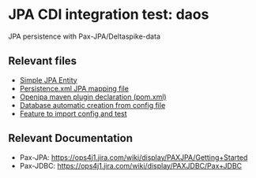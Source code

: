 # JPA CDI integration test: daos
JPA persistence with Pax-JPA/Deltaspike-data

## Relevant files
* [Simple JPA Entity](https://github.com/OsgiliathEnterprise/net.osgiliath.parent/blob/master/net.osgiliath.framework/net.osgiliath.feature/net.osgiliath.feature.itests/net.osgiliath.feature.itests.jpa.cdi.entities/src/main/java/net/osgiliath/jpa/cdi/entities/HelloEntity.java)
* [Persistence.xml JPA mapping file](https://github.com/OsgiliathEnterprise/net.osgiliath.parent/blob/master/net.osgiliath.framework/net.osgiliath.features/net.osgiliath.feature.itests/net.osgiliath.feature.itests.jpa.cdi.entities/src/main/resources/META-INF/persistence.xml)
* [Openjpa maven plugin declaration (pom.xml)](https://github.com/OsgiliathEnterprise/net.osgiliath.parent/blob/master/net.osgiliath.framework/net.osgiliath.features/net.osgiliath.feature.itests/net.osgiliath.feature.itests.jpa.cdi.entities/pom.xml)
* [Database automatic creation from config file](https://github.com/OsgiliathEnterprise/net.osgiliath.parent/blob/master/net.osgiliath.framework/net.osgiliath.features/net.osgiliath.feature.itests/net.osgiliath.feature.itest.feature/src/main/resources/net.osgiliath.feature.itests.feature.database.cfg)
* [Feature to import config and test](https://github.com/OsgiliathEnterprise/net.osgiliath.parent/blob/master/net.osgiliath.framework/net.osgiliath.features/net.osgiliath.feature.itests/net.osgiliath.feature.itest.feature/src/main/resources/net.osgiliath.feature.itests.feature.xml)

## Relevant Documentation
* Pax-JPA: https://ops4j1.jira.com/wiki/display/PAXJPA/Getting+Started
* Pax-JDBC: https://ops4j1.jira.com/wiki/display/PAXJDBC/Pax+JDBC